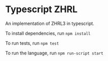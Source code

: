 Typescript ZHRL
=====

An implementation of ZHRL3 in typescript.


To install dependencies, run `npm install`

To run tests, run `npm test`

To run the language, run `npm run-script start`
